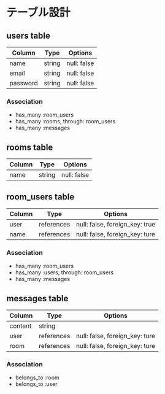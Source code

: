 # テーブル設計

## users table

| Column   | Type   | Options     |
| -------- | ------ | ----------- |
| name     | string | null: false |
| email    | string | null: false |
| password | string | null: false |

### Association

- has_many :room_users
- has_many :rooms, through: room_users
- has_many :messages

## rooms table

| Column | Type   | Options     |
| ------ | ------ | ----------- |
| name   | string | null: false |

## room_users table

| Column | Type       | Options                        |
| ------ | ---------- | ------------------------------ |
| user   | references | null: false, foreign_key: true |
| name   | references | null: false, foreign_key: ture |

### Association

- has_many :room_users
- has_many :users, through: room_users
- has_many :messages

## messages table

| Column  | Type       | Options                        |
| ------- | ---------- | ------------------------------ |
| content | string     |                                |
| user    | references | null: false, foreign_key: ture |
| room    | references | null: false, foreign_key: ture |

### Association

- belongs_to :room
- belongs_to :user
